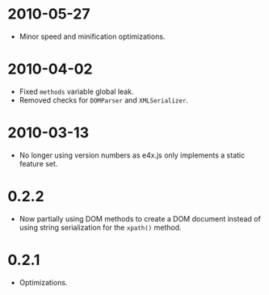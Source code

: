 2010-05-27
==========

* Minor speed and minification optimizations.


2010-04-02
==========

* Fixed `methods` variable global leak.
* Removed checks for `DOMParser` and `XMLSerializer`.


2010-03-13
==========

* No longer using version numbers as e4x.js only implements a static feature set.


0.2.2
=====

* Now partially using DOM methods to create a DOM document instead of using string
  serialization for the `xpath()` method.


0.2.1
=====

* Optimizations.
